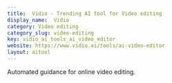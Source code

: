 ```yaml
---
title:  Vidio - Trending AI tool for Video editing
display_name:  Vidio
category: Video editing
category_slug: video-editing
key: vidio_ai_tools_ai_video_editor
website: https://www.vidio.ai/tools/ai-video-editor
layout: aitool
---
```


Automated guidance for online video editing.

